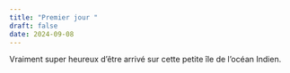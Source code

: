 ```yaml
---
title: "Premier jour "
draft: false
date: 2024-09-08
---
```

Vraiment super heureux d’être arrivé sur cette petite île de l’océan Indien.

![]()

